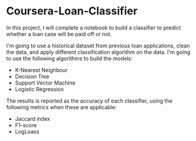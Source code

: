 # Coursera-Loan-Classifier

In this project, I will complete a notebook to build a classifier to predict whether a loan case will be paid off or not.

I'm going to use a historical dataset from previous loan applications, clean the data, and apply different classification algorithm on the data. I'm going to use the following algorithms to build the models:

- K-Nearest Neighbour
- Decision Tree
- Support Vector Machine
- Logistic Regression

The results is reported as the accuracy of each classifier, using the following metrics when these are applicable:
- Jaccard index
- F1-score
- LogLoass
